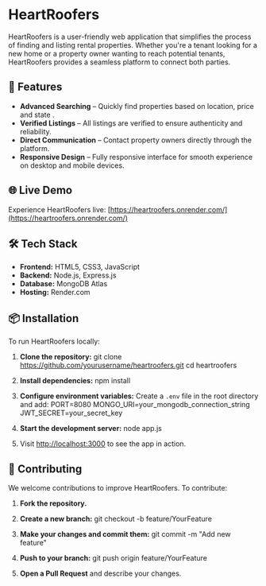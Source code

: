 # HeartRoofers

HeartRoofers is a user-friendly web application that simplifies the process of finding and listing rental properties. Whether you're a tenant looking for a new home or a property owner wanting to reach potential tenants, HeartRoofers provides a seamless platform to connect both parties.

## 🚀 Features

- **Advanced Searching** – Quickly find properties based on location, price and state .
- **Verified Listings** – All listings are verified to ensure authenticity and reliability.
- **Direct Communication** – Contact property owners directly through the platform.
- **Responsive Design** – Fully responsive interface for smooth experience on desktop and mobile devices.

## 🌐 Live Demo

Experience HeartRoofers live: [https://heartroofers.onrender.com/](https://heartroofers.onrender.com/)

## 🛠️ Tech Stack

- **Frontend:** HTML5, CSS3, JavaScript
- **Backend:** Node.js, Express.js
- **Database:** MongoDB Atlas
- **Hosting:** Render.com

## 📦 Installation

To run HeartRoofers locally:

1. **Clone the repository:**
  git clone https://github.com/yourusername/heartroofers.git
  cd heartroofers

2. **Install dependencies:**
     npm install

3. **Configure environment variables:**
  Create a `.env` file in the root directory and add:
  PORT=8080
  MONGO_URI=your_mongodb_connection_string
  JWT_SECRET=your_secret_key


4. **Start the development server:**
   node app.js


5. Visit [http://localhost:3000](http://localhost:8080) to see the app in action.  

## 🤝 Contributing

We welcome contributions to improve HeartRoofers. To contribute:

1. **Fork the repository.**

2. **Create a new branch:**
   git checkout -b feature/YourFeature


3. **Make your changes and commit them:**
   git commit -m "Add new feature"


4. **Push to your branch:**
    git push origin feature/YourFeature


5. **Open a Pull Request** and describe your changes.
